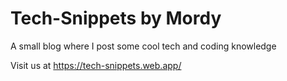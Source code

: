 # Tech-Snippets by Mordy

A small blog where I post some cool tech and coding knowledge

Visit us at https://tech-snippets.web.app/
